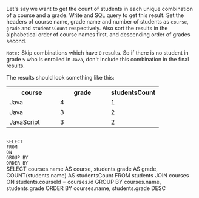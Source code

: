 Let's say we want to get the count of students in each unique combination of a course and a grade. Write and SQL query to get this result. Set the headers of course name, grade name and number of students as `course`, `grade` and `studentsCount` respectively. Also sort the results in the alphabetical order of course names first, and descending order of grades second.

`Note:` Skip combinations which have `0` results. So if there is no student in grade `5` who is enrolled in `Java`, don't include this combination in the final results.

The results should look something like this:

<table>
    <tr>
        <th width='33%'>course</th>
        <th width='33%'>grade</th>
        <th width='33%'>studentsCount</th>
    </tr>
    <tr>
        <td width='33%'>Java</td>
        <td width='33%'>4</td>
        <td width='33%'>1</td>
    </tr>
    <tr>
        <td width='33%'>Java</td>
        <td width='33%'>3</td>
        <td width='33%'>2</td>
    </tr>
    <tr>
        <td width='33%'>JavaScript</td>
        <td width='33%'>3</td>
        <td width='33%'>2</td>
    </tr>
</table>




<codeblock language="sql" dbName="students2-v3.db" type="exercise" testMode="fixedInput">
<code>
SELECT 
FROM
ON
GROUP BY
ORDER BY
</code>

<solution>
SELECT   courses.name AS course,
         students.grade AS grade,
         COUNT(students.name) AS studentsCount
FROM     students JOIN courses
ON       students.courseId = courses.id
GROUP BY courses.name, students.grade
ORDER BY courses.name, students.grade DESC
</solution>
</codeblock>
